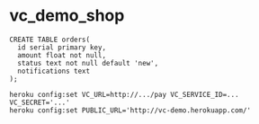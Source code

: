 vc_demo_shop
============

    CREATE TABLE orders(
      id serial primary key,
      amount float not null,
      status text not null default 'new',
      notifications text
    );

    heroku config:set VC_URL=http://.../pay VC_SERVICE_ID=... VC_SECRET='...'
    heroku config:set PUBLIC_URL='http://vc-demo.herokuapp.com/'
